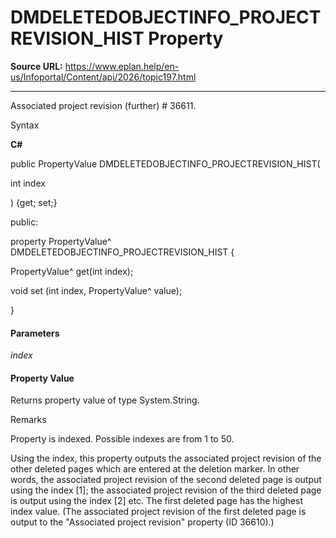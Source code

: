 # DMDELETEDOBJECTINFO_PROJECTREVISION_HIST Property

**Source URL:** https://www.eplan.help/en-us/Infoportal/Content/api/2026/topic197.html

---

Associated project revision (further) # 36611.

Syntax

**C#**



public PropertyValue DMDELETEDOBJECTINFO_PROJECTREVISION_HIST( 

   int index

) {get; set;}

public:

property PropertyValue^ DMDELETEDOBJECTINFO_PROJECTREVISION_HIST {

   PropertyValue^ get(int index);

   void set (int index, PropertyValue^ value);

}


#### Parameters

*index*

#### Property Value

Returns property value of type System.String.

Remarks

Property is indexed. Possible indexes are from 1 to 50.

Using the index, this property outputs the associated project revision of the other deleted pages which are entered at the deletion marker. In other words, the associated project revision of the second deleted page is output using the index [1]; the associated project revision of the third deleted page is output using the index [2] etc. The first deleted page has the highest index value. (The associated project revision of the first deleted page is output to the "Associated project revision" property (ID 36610).)
